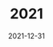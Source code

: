 ---
date: 2021-12-31
title: 2021
params:
  featured: false
  private: false
description: Mein Jahr 2021
resources:
  - src: 18_1_Hesselberg
    params:
      cover: true
---